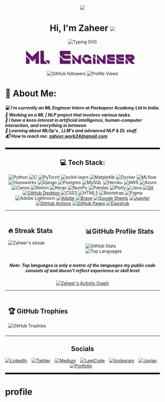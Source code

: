 <p align="center">
  <img src="https://gifmaker.me/files/download/home/20230730/20/F69Hkd09HFoWKKBo7rXspE/gitbanner.png">
</p>
<h1 align="center">
        Hi, I'm Zaheer
 <a>
  <img src="https://media.giphy.com/media/hvRJCLFzcasrR4ia7z/giphy.gif" width="35">
 </a>
</h1>
<p align="center">
<a>
  <img src="https://readme-typing-svg.herokuapp.com?font=Fira+Code&center=true&duration=4000&pause=900&color=E036F7&width=435&lines=ML+Engineer++;AI+Developer;NLP+Enthusiast;Deep+Learning+Enthusiast+;Clean+Code+Evangelist" alt="Typing SVG" /></a>
</p>
<p align="center">
  <img src="https://github.com/Zaheer-10/Feature-Engineering/blob/main/ml22.gif" alt="Image Description">
</p>

<div align="center">

![GitHub followers](https://img.shields.io/github/followers/Zaheer-10?style=social)  <img src="https://visitcount.itsvg.in/api?id=Zaheer-10&icon=5&color=11" alt="Profile Views" />
</div>

# 💫 About Me:

<h5>💻 I'm currently an ML Engineer Intern at Packapeer Academy Ltd  in India.<br>🧬 Working on a ML | NLP project that involves various tasks.<br>🔭 I have a keen interest in artificial intelligence, human-computer interaction, and everything in between<br>🌱 Learning about MLOp's , LLM's and advanced NLP & DL  stuff.<br>
📬 How to reach me: <a href="mailto:zaheer.work24@gmail.com">zaheer.work24@gmail.com</a></h5>

<hr  class='mt-5'style="height: 5px; border: none; background-color: black;">


<div align="center">
  <h2 align="center">💻 Tech Stack:</h2>
  <!-- Programming and Markup Languages -->
  <img src="https://img.shields.io/badge/python-3670A0?style=plastic&logo=python&logoColor=ffdd54" alt="Python" class="tech-icon" />
  <img src="https://img.shields.io/badge/c-%2300599C.svg?style=plastic&logo=c&logoColor=white" alt="C" class="tech-icon" />
  <!-- Machine Learning -->
  <img src="https://img.shields.io/badge/PyTorch-%23EE4C2C.svg?style=plastic&logo=PyTorch&logoColor=white" alt="PyTorch" class="tech-icon" />
  <img src="https://img.shields.io/badge/scikit--learn-%23F7931E.svg?style=plastic&logo=scikit-learn&logoColor=white" alt="scikit-learn" class="tech-icon" />
  <!-- Visualization -->
  <img src="https://img.shields.io/badge/matplotlib-%230077B5.svg?style=plastic&logo=matplotlib&logoColor=white" alt="Matplotlib" class="tech-icon" />
  <!-- Deployment and DevOps -->
  <img src="https://img.shields.io/badge/docker-%232496ED.svg?style=plastic&logo=docker&logoColor=white" alt="Docker" class="tech-icon" />
  <img src="https://img.shields.io/badge/mlflow-%23006C8E.svg?style=plastic&logo=mlflow&logoColor=white" alt="MLflow" class="tech-icon" />
  <img src="https://img.shields.io/badge/hopsworks-%23FFA500.svg?style=plastic&logo=hopsworks&logoColor=white" alt="Hopsworks" class="tech-icon" />
  <!-- Frameworks and Libraries -->
  <img src="https://img.shields.io/badge/django-%23092E20.svg?style=plastic&logo=django&logoColor=white" alt="Django" class="tech-icon" />
  <!-- Database and Deployment/Hosting -->
  <img src="https://img.shields.io/badge/postgres-%23316192.svg?style=plastic&logo=postgresql&logoColor=white" alt="Postgres" class="tech-icon" />
  <img src="https://img.shields.io/badge/mysql-%2300f.svg?style=plastic&logo=mysql&logoColor=white" alt="MySQL" class="tech-icon" />
  <img src="https://img.shields.io/badge/heroku-%23430098.svg?style=plastic&logo=heroku&logoColor=white" alt="Heroku" class="tech-icon" />
  <!-- Software and Tools -->
  <img src="https://img.shields.io/badge/AWS-%23FF9900.svg?style=plastic&logo=amazon-aws&logoColor=white" alt="AWS" class="tech-icon" />
  <img src="https://img.shields.io/badge/azure-%230072C6.svg?style=plastic&logo=azure-devops&logoColor=white" alt="Azure" class="tech-icon" />
  <!-- Other Tools -->
  <img src="https://img.shields.io/badge/Canva-%2300C4CC.svg?style=plastic&logo=Canva&logoColor=white" alt="Canva" class="tech-icon" />
  <img src="https://img.shields.io/badge/Notion-%23000000.svg?style=plastic&logo=notion&logoColor=white" alt="Notion" class="tech-icon" />
  <!-- Software and Libraries -->
  <img src="https://img.shields.io/badge/Keras-%23D00000.svg?style=plastic&logo=Keras&logoColor=white" alt="Keras" class="tech-icon" />
  <img src="https://img.shields.io/badge/numpy-%23013243.svg?style=plastic&logo=numpy&logoColor=white" alt="NumPy" class="tech-icon" />
  <img src="https://img.shields.io/badge/pandas-%23150458.svg?style=plastic&logo=pandas&logoColor=white" alt="Pandas" class="tech-icon" />
  <img src="https://img.shields.io/badge/Plotly-%233F4F75.svg?style=plastic&logo=plotly&logoColor=white" alt="Plotly" class="tech-icon" />
  
  <!-- Additional Tools -->
  <img alt="Java" src="https://custom-icon-badges.demolab.com/badge/Java-007396.svg?logo=java&logoColor=white">
  <!-- Communication and Version Control -->
  <a href="#"><img alt="Git" src="https://img.shields.io/badge/Git-F05033.svg?logo=git&logoColor=white"></a>
  <a href="#"><img alt="GitHub Desktop" src="https://img.shields.io/badge/GitHub%20Desktop-8034A9.svg?logo=github&logoColor=white"></a>
  <!-- Web Development -->
  <img src="https://img.shields.io/badge/css3-%231572B6.svg?style=plastic&logo=css3&logoColor=white" alt="CSS3" class="tech-icon" />
  <img src="https://img.shields.io/badge/html5-%23E34F26.svg?style=plastic&logo=html5&logoColor=white" alt="HTML5" class="tech-icon" />
  <img src="https://img.shields.io/badge/bootstrap-%23563D7C.svg?style=plastic&logo=bootstrap&logoColor=white" alt="Bootstrap" class="tech-icon" />
  <img src="https://img.shields.io/badge/figma-%23F24E1E.svg?style=plastic&logo=figma&logoColor=white" alt="Figma" class="tech-icon" />
  <img src="https://img.shields.io/badge/Adobe%20Lightroom-31A8FF.svg?style=plastic&logo=Adobe%20Lightroom&logoColor=white" alt="Adobe Lightroom" class="tech-icon" />
  <!-- Miscellaneous -->
  <a href="#"><img alt="Adobe" src="https://img.shields.io/badge/Adobe-FF0000.svg?logo=adobe&logoColor=white"></a>
  <a href="#"><img alt="Brave" src="https://img.shields.io/badge/-Brave-FB542B?logo=brave&logoColor=white"></a>
  <a href="#"><img alt="Google Sheets" src="https://img.shields.io/badge/Sheets-34A853.svg?logo=google%20sheets&logoColor=white"></a>
  <a href="#"><img alt="Jupyter" src="https://img.shields.io/badge/Jupyter-F37626.svg?logo=Jupyter&logoColor=white"></a>
  <a href="#"><img alt="GitHub Actions" src="https://img.shields.io/badge/GitHub%20Actions-2671E5.svg?logo=github%20actions&logoColor=white"></a>
  <a href="#"><img alt="GitHub Pages" src="https://img.shields.io/badge/GitHub%20Pages-327FC7.svg?logo=github&logoColor=white"></a>
  <!-- DagshuB -->
  <a href="#"><img alt="Dagshub" src="https://img.shields.io/badge/Dagshub-%23FF6347.svg?logo=dagshub&logoColor=white"></a>
  <br>
</div>

<hr>

<div style="display: flex;">
  <div style="flex: 1; padding: 10px; box-sizing: border-box; display: flex; flex-direction: column;">
    <h2>🔥 Streak Stats</h2>
   <a><img alt="Zaheer's streak" src="https://streak-stats.demolab.com?user=Zaheer-10&theme=tokyonight-duo&border_radius=3.4"/></a> 
  </div>

  <div style="flex: 1; padding: 10px; box-sizing: border-box; display: flex; flex-direction: column;">
       <h2>📊GitHub Profile Stats</h2>
    <img src="https://github-readme-stats.vercel.app/api?username=Zaheer-10&theme=tokyonight&hide_border=true&include_all_commits=true&count_private=true" alt="GitHub Stats" />
    
  <img src="https://github-readme-stats.vercel.app/api/top-langs/?username=Zaheer-10&theme=tokyonight&hide_border=true&include_all_commits=true&count_private=true&layout=compact" alt="Top Languages" />
  </div>
</div>
 <center>
 <h5><b>Note:</b> Top languages is only a metric of the languages my public code consists of and doesn't reflect experience or skill level</h5>
 <a href="https://github.com/ashutosh00710/github-readme-activity-graph"><img alt="Zaheer's Activity Graph" src="https://github-readme-activity-graph.vercel.app/graph?username=Zaheer-10&bg_color=1F222E&color=ad73e7&line=a25bc8&point=e8e8e8&area=true&hide_border=true" /></a>
 </center>
<hr>
<div style="display: flex;">
  <div style="flex: 1; padding: 10px; box-sizing: border-box;">
    <h2>🏆 GitHub Trophies</h2>
    <img src="https://github-profile-trophy.vercel.app/?username=Zaheer-10&theme=tokyonight&no-frame=true&no-bg=true&margin-w=2" alt="GitHub Trophies" style="width: 50%; max-height: 192px; object-fit: contain;" />
  </div>
</div>

<hr>

<div align="center">
  <h2>Socials</h2>
  
  <a href="YOUR_LINKEDIN_PROFILE_URL"><img src="https://cdn-icons-png.flaticon.com/128/2504/2504923.png" alt="LinkedIn" width="48" height="48" style="margin-right: 10px;"></a>
  <a href="YOUR_TWITTER_PROFILE_URL"><img src="https://cdn-icons-png.flaticon.com/128/3991/3991746.png" alt="Twitter" width="48" height="48" style="margin-right: 10px;"></a>
  <a href="YOUR_MEDIUM_PROFILE_URL"><img src="https://cdn-icons-png.flaticon.com/128/5968/5968906.png" alt="Medium" width="48" height="48" style="margin-right: 10px;"></a>
  <a href="YOUR_LEETCODE_PROFILE_URL"><img src="https://cdn.icon-icons.com/icons2/3912/PNG/96/leetcode_logo_icon_247860.png" alt="LeetCode" width="48" height="48" style="margin-right: 10px;"></a>
  <a href="YOUR_INSTAGRAM_PROFILE_URL"><img src="https://cdn-icons-png.flaticon.com/128/4782/4782335.png" alt="Instagram" width="48" height="48" style="margin-right: 10px;"></a>
  <a href="YOUR_JOVIAN_PROFILE_URL"><img src="https://jovian.com/jovian_logo.svg" alt="Jovian" width="48" height="48" style="margin-right: 10px;"></a>
  <a href="YOUR_PORTFOLIO_URL"><img src="https://cdn-icons-png.flaticon.com/128/1084/1084320.png" alt="Portfolio" width="48" height="48" style="margin-right: 10px;"></a>
</div>
<hr  class='mt-5'style="height: 5px; border: none; background-color: black;">

# profile
